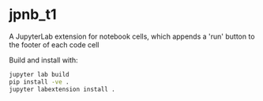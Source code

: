 # jpnb_t1
A JupyterLab extension for notebook cells, which appends a 'run' button to the footer of each code cell

Build and install with:
```bash
jupyter lab build
pip install -ve .
jupyter labextension install .
```
